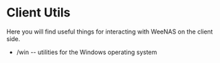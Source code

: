 # Client Utils

Here you will find useful things for interacting with WeeNAS on the client side.

* /win -- utilities for the Windows operating system
